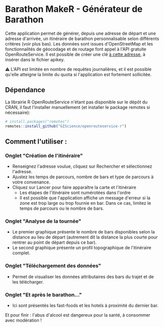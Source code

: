# Barathon MakeR - Générateur de Barathon

Cette application permet de générer, depuis une adresse de départ et une adresse d'arrivée, un itinéraire de barathon personnalisable selon différents critères (voir plus bas). Les données sont issues d'OpenStreetMap et les fonctionnalités de géocodage et de routage font appel à l'API gratuite OpenRouteService. Il est possible de créer une clé [à cette adresse](https://openrouteservice.org/), à insérer dans le fichier apikey.

⚠ L'API est limitée en nombre de requêtes journalières, et il est possible qu'elle atteigne la limite du quota si l'application est fortement sollicitée.

## Dépendance

La librairie R OpenRouteService n'étant pas disponible sur le dépôt du CRAN, il faut l'installer manuellement (et installer le package remotes si nécessaire):

```r
# install.packages("remotes")
remotes::install_github("GIScience/openrouteservice-r")
```

## Comment l'utiliser :

### Onglet "Création de l'itinéraire"

  * Renseignez l'adresse voulue, cliquez sur Rechercher et sélectionnez l'adresse.
  * Ajustez les temps de parcours, nombre de bars et type de parcours à votre convenance.
  * Cliquez sur Lancer pour faire apparaître la carte et l'itinéraire
    * Les étapes de l'itinéraire sont numérotées dans l'ordre
    * Il est possible que l'application affiche un message d'erreur si la zone est trop large ou trop fournie en bar. Dans ce cas, limitez le temps de parcours ou le nombre de bars.

### Onglet "Analyse de la tournée"

  * Le premier graphique présente le nombre de bars disponibles selon la distance au lieu de départ (autrement dit la distance la plus courte pour rentrer au point de départ depuis ce bar).
  * Le second graphique présente un profil topographique de l'itinéraire complet.
  
### Onglet "Téléchargement des données"

  * Permet de visualiser les données attributaires des bars du trajet et de les télécharger.
  
### Onglet "Et après le barathon..."

  * Ici sont présentés les fast-foods et les hotels à proximité du dernier bar.
  
Et pour finir : l'abus d'alcool est dangereux pour la santé, à consommer avec modération !
